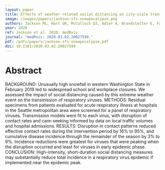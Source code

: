 ```yaml
---
layout: paper
title: Effects of weather-related social distancing on city-scale transmission of respiratory viruses
image: /images/papers/jackson-sfs-snowpocalypse.png
authors: Jackson ML, Hart GR, McCulloch DJ, Adler A, Brandstetter E, Fay K, Han P, Lacombe K, Lee J, Sibley T, Nickerson DA, Rieder M, Starita L, Englund JA, Bedford T, Chu H, Famulare M, Seattle Flu Study Investigators.
year: 2020
ref: Jackson et al. 2020. medRxiv.
journal: "medRxiv: 2020.03.02.20027599."
pdf: /pdfs/papers/jackson-sfs-snowpocalypse.pdf
doi: 10.1101/2020.03.02.20027599
---
```


# Abstract

BACKGROUND: Unusually high snowfall in western Washington State in February 2019 led to widespread school and workplace closures. We assessed the impact of social distancing caused by this extreme weather event on the transmission of respiratory viruses. METHODS: Residual specimens from patients evaluated for acute respiratory illness at hospitals in the Seattle metropolitan area were screened for a panel of respiratory viruses. Transmission models were fit to each virus, with disruption of contact rates and care-seeking informed by data on local traffic volumes and hospital admissions. RESULTS: Disruption in contact patterns reduced effective contact rates during the intervention period by 16% to 95%, and cumulative disease incidence through the remainder of the season by 3% to 9%. Incidence reductions were greatest for viruses that were peaking when the disruption occurred and least for viruses in early epidemic phase. CONCLUSION: High-intensity, short-duration social distancing measures may substantially reduce total incidence in a respiratory virus epidemic if implemented near the epidemic peak.
